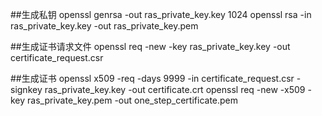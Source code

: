##生成私钥
  openssl genrsa -out ras_private_key.key 1024
  openssl rsa -in ras_private_key.key -out ras_private_key.pem


##生成证书请求文件
  openssl req -new -key ras_private_key.key -out certificate_request.csr

##生成证书
  openssl x509 -req -days 9999 -in certificate_request.csr -signkey ras_private_key.key -out certificate.crt
  openssl req -new -x509 -key ras_private_key.pem -out one_step_certificate.pem
